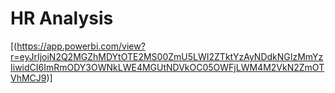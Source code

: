 # HR Analysis
[(https://app.powerbi.com/view?r=eyJrIjoiN2Q2MGZhMDYtOTE2MS00ZmU5LWI2ZTktYzAyNDdkNGIzMmYzIiwidCI6ImRmODY3OWNkLWE4MGUtNDVkOC05OWFjLWM4M2VkN2ZmOTVhMCJ9)]
